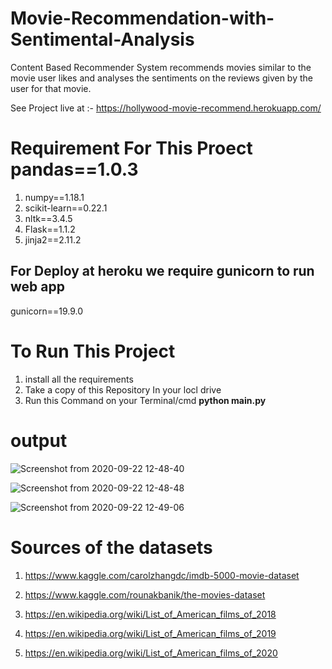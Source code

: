 # Movie-Recommendation-with-Sentimental-Analysis
Content Based Recommender System recommends movies similar to the movie user likes and analyses the sentiments on the reviews given by the user for that movie.

See Project live at :- https://hollywood-movie-recommend.herokuapp.com/

# Requirement For This Proect pandas==1.0.3
1.  numpy==1.18.1
2.  scikit-learn==0.22.1
3.  nltk==3.4.5
4.  Flask==1.1.2
5.  jinja2==2.11.2
  
## For Deploy at heroku we require gunicorn to run web app
  gunicorn==19.9.0

# To Run This Project
1.  install all the requirements
2.  Take a copy of this Repository In your locl drive
3.  Run this Command on your Terminal/cmd **python main.py**

# output 
![Screenshot from 2020-09-22 12-48-40](https://user-images.githubusercontent.com/67313757/93855035-6f5f3c00-fcd4-11ea-8a25-a14cff6ddb85.png)

![Screenshot from 2020-09-22 12-48-48](https://user-images.githubusercontent.com/67313757/93855080-81d97580-fcd4-11ea-8cb1-35cd7ba71099.png)


![Screenshot from 2020-09-22 12-49-06](https://user-images.githubusercontent.com/67313757/93855104-8e5dce00-fcd4-11ea-9763-5c5be484a9fc.png)


# Sources of the datasets

1. https://www.kaggle.com/carolzhangdc/imdb-5000-movie-dataset

2. https://www.kaggle.com/rounakbanik/the-movies-dataset

3. https://en.wikipedia.org/wiki/List_of_American_films_of_2018

4. https://en.wikipedia.org/wiki/List_of_American_films_of_2019

5. https://en.wikipedia.org/wiki/List_of_American_films_of_2020
